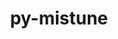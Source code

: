 ---
title: "py-mistune"
layout: cache
categories: [package, develop-2025-03-30]
meta: {"compilers": ["none"], "num_specs": 5, "num_specs_by_stack": {"data-vis-sdk": 1, "e4s": 1, "e4s-neoverse-v2": 1, "e4s-oneapi": 2, "root": 5}, "oss": ["ubuntu20.04", "ubuntu22.04"], "platforms": ["linux"], "stacks": ["data-vis-sdk", "e4s", "e4s-neoverse-v2", "e4s-oneapi", "root"], "targets": ["neoverse_v2", "x86_64_v3"], "versions": ["2.0.5"]}
spec_details: [{"compiler": "none", "hash": "apfxyf43qhlvlu2h7knycva3gq7lklga", "os": "ubuntu20.04", "platform": "linux", "size": "-", "stacks": ["data-vis-sdk", "root"], "target": "x86_64_v3", "variants": ["build_system=python_pip"], "versions": ["2.0.5"]}, {"compiler": "none", "hash": "iwuyxgud5xnbakuot4r4xdpjg4dguj26", "os": "ubuntu22.04", "platform": "linux", "size": "-", "stacks": ["e4s-oneapi", "root"], "target": "x86_64_v3", "variants": ["build_system=python_pip"], "versions": ["2.0.5"]}, {"compiler": "none", "hash": "miuksaoktrlbbnmkkyfaqyc5ndptj5ec", "os": "ubuntu22.04", "platform": "linux", "size": "-", "stacks": ["e4s", "root"], "target": "x86_64_v3", "variants": ["build_system=python_pip"], "versions": ["2.0.5"]}, {"compiler": "none", "hash": "nbrlltdqeekqugsxumvshhjjce5klfzb", "os": "ubuntu22.04", "platform": "linux", "size": "-", "stacks": ["e4s-oneapi", "root"], "target": "x86_64_v3", "variants": ["build_system=python_pip"], "versions": ["2.0.5"]}, {"compiler": "none", "hash": "q2nuxsclsp3hrifoe5r3vojqholvbl7n", "os": "ubuntu22.04", "platform": "linux", "size": "-", "stacks": ["e4s-neoverse-v2", "root"], "target": "neoverse_v2", "variants": ["build_system=python_pip"], "versions": ["2.0.5"]}]
---